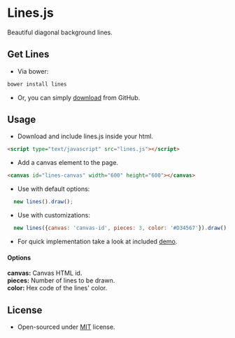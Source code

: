 # Lines.js


Beautiful diagonal background lines.

## Get Lines
* Via bower:  

```bash
bower install lines
```
* Or, you can simply [download](https://github.com/dbtek/lines/archive/1.0.1.zip) from GitHub.

## Usage

* Download and include lines.js inside your html.
```html  
<script type="text/javascript" src="lines.js"></script>
```

* Add a canvas element to the page.
```html  
<canvas id="lines-canvas" width="600" height="600"></canvas>
```

* Use with default options:

```javascript  
  new lines().draw();
```
* Use with customizations:

```javascript  
  new lines({canvas: 'canvas-id', pieces: 3, color: '#D34567'}).draw();
```

* For quick implementation take a look at included [demo](https://github.com/dbtek/lines/blob/master/demo.html).

#### Options
**canvas:** Canvas HTML id.  
**pieces:** Number of lines to be drawn.  
**color:** Hex code of the lines' color.  

## License
* Open-sourced under [MIT](http://opensource.org/licenses/MIT) license.
